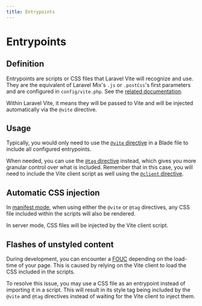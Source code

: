 ```yaml
---
title: Entrypoints
---
```


# Entrypoints

## Definition

Entrypoints are scripts or CSS files that Laravel Vite will recognize and use. They are the equivalent of Laravel Mix's `.js` or `.postCss`'s first parameters and are configured in `config/vite.php`. See the [related documentation](/configuration/laravel-package#entrypoints).

Within Laravel Vite, it means they will be passed to Vite and will be injected automatically via the `@vite` directive.

## Usage

Typically, you would only need to use the [`@vite` directive](/guide/features/directives#vite) in a Blade file to include all configured entrypoints. 

When needed, you can use the [`@tag` directive](/guide/features/directives#tag) instead, which gives you more granular control over what is included.
Remember that in this case, you will need to include the Vite client script as well using the [`@client` directive](/guide/features/directives#client).

## Automatic CSS injection

In [manifest mode](/guide/essentials/server-and-manifest-modes), when using either the `@vite` or `@tag` directives, any CSS file included within the scripts will also be rendered.

In server mode, CSS files will be injected by the Vite client script.

## Flashes of unstyled content

During development, you can encounter a [FOUC](https://en.wikipedia.org/wiki/Flash_of_unstyled_content) depending on the load-time of your page. This is caused by relying on the Vite client to load the CSS included in the scripts.

To resolve this issue, you may use a CSS file as an entrypoint instead of importing it in a script. This will result in its style tag being included by the `@vite` and `@tag` directives instead of waiting for the Vite client to inject them.
